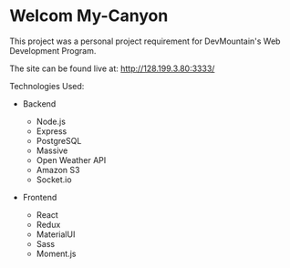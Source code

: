 # Welcom My-Canyon

This project was a personal project requirement for DevMountain's Web Development
Program.

The site can be found live at: http://128.199.3.80:3333/

Technologies Used:

- Backend
    - Node.js
    - Express
    - PostgreSQL
    - Massive
    - Open Weather API
    - Amazon S3
    - Socket.io

- Frontend
    - React
    - Redux
    - MaterialUI
    - Sass
    - Moment.js